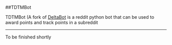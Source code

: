 ##TDTMBot

TDTMBot (A fork of [DeltaBot](http://github.com/alexames/DeltaBot) is a reddit python bot that can be used to award points and track points in a subreddit

---

To be finished shortly
